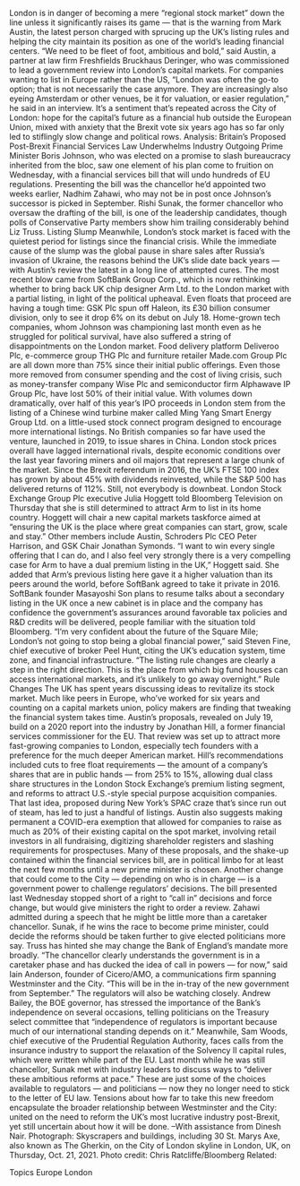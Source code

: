 London is in danger of becoming a mere “regional stock market” down the line unless it significantly raises its game — that is the warning from Mark Austin, the latest person charged with sprucing up the UK’s listing rules and helping the city maintain its position as one of the world’s leading financial centers.
“We need to be fleet of foot, ambitious and bold,” said Austin, a partner at law firm Freshfields Bruckhaus Deringer, who was commissioned to lead a government review into London’s capital markets. For companies wanting to list in Europe rather than the US, “London was often the go-to option; that is not necessarily the case anymore. They are increasingly also eyeing Amsterdam or other venues, be it for valuation, or easier regulation,” he said in an interview.
It’s a sentiment that’s repeated across the City of London: hope for the capital’s future as a financial hub outside the European Union, mixed with anxiety that the Brexit vote six years ago has so far only led to stiflingly slow change and political rows.
Analysis: Britain’s Proposed Post-Brexit Financial Services Law Underwhelms Industry
Outgoing Prime Minister Boris Johnson, who was elected on a promise to slash bureaucracy inherited from the bloc, saw one element of his plan come to fruition on Wednesday, with a financial services bill that will undo hundreds of EU regulations. Presenting the bill was the chancellor he’d appointed two weeks earlier, Nadhim Zahawi, who may not be in post once Johnson’s successor is picked in September.
Rishi Sunak, the former chancellor who oversaw the drafting of the bill, is one of the leadership candidates, though polls of Conservative Party members show him trailing considerably behind Liz Truss.
Listing Slump
Meanwhile, London’s stock market is faced with the quietest period for listings since the financial crisis. While the immediate cause of the slump was the global pause in share sales after Russia’s invasion of Ukraine, the reasons behind the UK’s slide date back years — with Austin’s review the latest in a long line of attempted cures.
The most recent blow came from SoftBank Group Corp., which is now rethinking whether to bring back UK chip designer Arm Ltd. to the London market with a partial listing, in light of the political upheaval. Even floats that proceed are having a tough time: GSK Plc spun off Haleon, its £30 billion consumer division, only to see it drop 6% on its debut on July 18.
Home-grown tech companies, whom Johnson was championing last month even as he struggled for political survival, have also suffered a string of disappointments on the London market. Food delivery platform Deliveroo Plc, e-commerce group THG Plc and furniture retailer Made.com Group Plc are all down more than 75% since their initial public offerings. Even those more removed from consumer spending and the cost of living crisis, such as money-transfer company Wise Plc and semiconductor firm Alphawave IP Group Plc, have lost 50% of their initial value.
With volumes down dramatically, over half of this year’s IPO proceeds in London stem from the listing of a Chinese wind turbine maker called Ming Yang Smart Energy Group Ltd. on a little-used stock connect program designed to encourage more international listings. No British companies so far have used the venture, launched in 2019, to issue shares in China.
London stock prices overall have lagged international rivals, despite economic conditions over the last year favoring miners and oil majors that represent a large chunk of the market. Since the Brexit referendum in 2016, the UK’s FTSE 100 index has grown by about 45% with dividends reinvested, while the S&P 500 has delivered returns of 112%.
Still, not everybody is downbeat. London Stock Exchange Group Plc executive Julia Hoggett told Bloomberg Television on Thursday that she is still determined to attract Arm to list in its home country.
Hoggett will chair a new capital markets taskforce aimed at “ensuring the UK is the place where great companies can start, grow, scale and stay.” Other members include Austin, Schroders Plc CEO Peter Harrison, and GSK Chair Jonathan Symonds.
“I want to win every single offering that I can do, and I also feel very strongly there is a very compelling case for Arm to have a dual premium listing in the UK,” Hoggett said. She added that Arm’s previous listing here gave it a higher valuation than its peers around the world, before SoftBank agreed to take it private in 2016.
SoftBank founder Masayoshi Son plans to resume talks about a secondary listing in the UK once a new cabinet is in place and the company has confidence the government’s assurances around favorable tax policies and R&D credits will be delivered, people familiar with the situation told Bloomberg.
“I’m very confident about the future of the Square Mile; London’s not going to stop being a global financial power,” said Steven Fine, chief executive of broker Peel Hunt, citing the UK’s education system, time zone, and financial infrastructure.
“The listing rule changes are clearly a step in the right direction. This is the place from which big fund houses can access international markets, and it’s unlikely to go away overnight.”
Rule Changes
The UK has spent years discussing ideas to revitalize its stock market. Much like peers in Europe, who’ve worked for six years and counting on a capital markets union, policy makers are finding that tweaking the financial system takes time.
Austin’s proposals, revealed on July 19, build on a 2020 report into the industry by Jonathan Hill, a former financial services commissioner for the EU. That review was set up to attract more fast-growing companies to London, especially tech founders with a preference for the much deeper American market.
Hill’s recommendations included cuts to free float requirements — the amount of a company’s shares that are in public hands — from 25% to 15%, allowing dual class share structures in the London Stock Exchange’s premium listing segment, and reforms to attract U.S.-style special purpose acquisition companies. That last idea, proposed during New York’s SPAC craze that’s since run out of steam, has led to just a handful of listings.
Austin also suggests making permanent a COVID-era exemption that allowed for companies to raise as much as 20% of their existing capital on the spot market, involving retail investors in all fundraising, digitizing shareholder registers and slashing requirements for prospectuses.
Many of these proposals, and the shake-up contained within the financial services bill, are in political limbo for at least the next few months until a new prime minister is chosen.
Another change that could come to the City — depending on who is in charge — is a government power to challenge regulators’ decisions. The bill presented last Wednesday stopped short of a right to “call in” decisions and force change, but would give ministers the right to order a review.
Zahawi admitted during a speech that he might be little more than a caretaker chancellor. Sunak, if he wins the race to become prime minister, could decide the reforms should be taken further to give elected politicians more say. Truss has hinted she may change the Bank of England’s mandate more broadly.
“The chancellor clearly understands the government is in a caretaker phase and has ducked the idea of call in powers — for now,” said Iain Anderson, founder of Cicero/AMO, a communications firm spanning Westminster and the City. “This will be in the in-tray of the new government from September.”
The regulators will also be watching closely. Andrew Bailey, the BOE governor, has stressed the importance of the Bank’s independence on several occasions, telling politicians on the Treasury select committee that “independence of regulators is important because much of our international standing depends on it.”
Meanwhile, Sam Woods, chief executive of the Prudential Regulation Authority, faces calls from the insurance industry to support the relaxation of the Solvency II capital rules, which were written while part of the EU. Last month while he was still chancellor, Sunak met with industry leaders to discuss ways to “deliver these ambitious reforms at pace.”
These are just some of the choices available to regulators — and politicians — now they no longer need to stick to the letter of EU law. Tensions about how far to take this new freedom encapsulate the broader relationship between Westminster and the City: united on the need to reform the UK’s most lucrative industry post-Brexit, yet still uncertain about how it will be done.
–With assistance from Dinesh Nair.
Photograph: Skyscrapers and buildings, including 30 St. Marys Axe, also known as The Gherkin, on the City of London skyline in London, UK, on Thursday, Oct. 21, 2021. Photo credit: Chris Ratcliffe/Bloomberg
Related:

Topics
Europe
London
